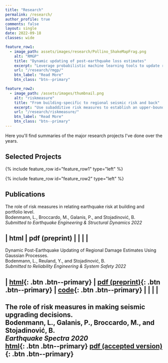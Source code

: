 ```yaml
---
title: "Research"
permalink: /research/
author_profile: true
comments: false
layout: single
date: 2022-09-18
classes: wide

feature_row1:
  - image_path: assets/images/research/Pollino_ShakeMapFrag.png
    alt: "RMGP"
    title: "Dynamic updating of post-earthquake loss estimates"
    excerpt: "Leverage probabilistic machine learning tools to update risk models with early damage reports"
    url: "/research/rmgp/"
    btn_label: "Read More"
    btn_class: "btn--primary"

feature_row2:
  - image_path: /assets/images/thumbnail.png
    alt: "riskmeasure"
    title: "From building-specific to regional seismic risk and back"
    excerpt: "Use subadditive risk measures to establish an upper-bound relation between building-specific and regional seismic risk"
    url: "/research/riskmeasure/"
    btn_label: "Read More"
    btn_class: "btn--primary"
---
```


Here you'll find summaries of the major research projects I've done over the years.

## Selected Projects

{% include feature_row id="feature_row1" type="left" %}

{% include feature_row id="feature_row2" type="left" %}

## Publications

The role of risk measures in relating earthquake risk at building and portfolio level.  
Bodenmann, L., Broccardo, M., Galanis, P., and Stojadinović, B.  
*Submitted to Earthquake Engineering & Structural Dynamics 2022*  

| html | pdf (preprint) | 
| | |
---

Dynamic Post-Earthquake Updating of Regional Damage Estimates Using Gaussian Processes.   
Bodenmann, L., Reuland, Y., and Stojadinović, B.   
*Submitted to Reliability Engineering & System Safety 2022*   

| [html](https://doi.org/10.31224/2205){: .btn .btn--primary} | [pdf (preprint)](https://engrxiv.org/preprint/view/2205/4410){: .btn .btn--primary} | [code](https://github.com/bodlukas/earthquake-rmgp){: .btn .btn--primary} |
| | |
---
The role of risk measures in making seismic upgrading decisions.  
Bodenmann, L., Galanis, P., Broccardo, M., and Stojadinović, B.  
*Earthquake Spectra 2020*   
[html](https://doi.org/10.31224/2205){: .btn .btn--primary} [pdf (accepted version)](https://engrxiv.org/preprint/view/2205/4410){: .btn .btn--primary} 
---
